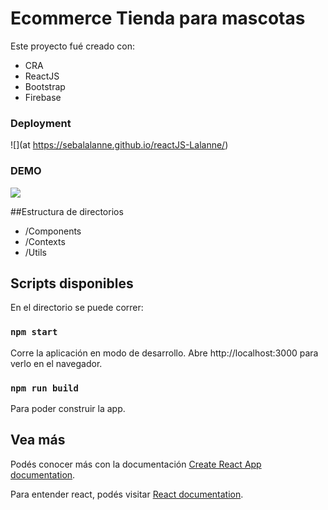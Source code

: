 # Ecommerce Tienda para mascotas

Este proyecto fué creado con:
- CRA
- ReactJS
- Bootstrap
- Firebase


### Deployment

![](at https://sebalalanne.github.io/reactJS-Lalanne/)

### DEMO

![](https://firebasestorage.googleapis.com/v0/b/reactjs-lalanne.appspot.com/o/Recording%202022-10-20%20at%2008.42.26.gif?alt=media&token=65d8d0dd-ea22-45cb-b39f-2b8373f22fb6)

##Estructura de directorios

- /Components
- /Contexts
- /Utils


## Scripts disponibles

En el directorio se puede correr:

### `npm start`

Corre la aplicación en modo de desarrollo.
Abre http://localhost:3000 para verlo en el navegador.

### `npm run build`

Para poder construir la app.

## Vea más

Podés conocer más con la documentación [Create React App documentation](https://facebook.github.io/create-react-app/docs/getting-started).

Para entender react, podés visitar [React documentation](https://reactjs.org/).

